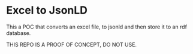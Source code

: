 # Excel to JsonLD

This a POC that converts an excel file, to jsonld and then store it to an rdf database.

THIS REPO IS A PROOF OF CONCEPT, DO NOT USE.